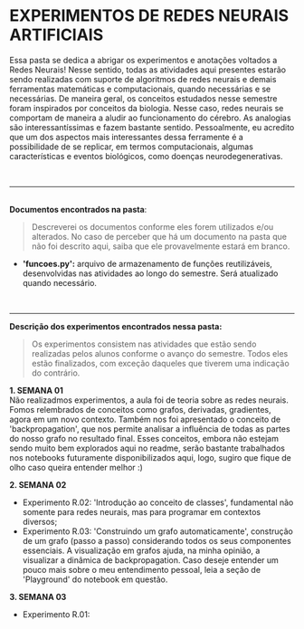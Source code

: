 # **EXPERIMENTOS DE REDES NEURAIS ARTIFICIAIS** 

<justify> Essa pasta se dedica a abrigar os experimentos e anotações voltados a Redes Neurais! Nesse sentido, todas as atividades aqui presentes estarão sendo realizadas com suporte de algoritmos de redes neurais e demais ferramentas matemáticas e computacionais, quando necessárias e se necessárias.
De maneira geral, os conceitos estudados nesse semestre foram inspirados por conceitos da biologia. Nesse caso, redes neurais se comportam de maneira a aludir ao funcionamento do cérebro. As analogias são interessantíssimas e fazem bastante sentido. Pessoalmente, eu acredito que um dos aspectos mais interessantes dessa ferramente é a possibilidade de se replicar, em termos computacionais, algumas características e eventos biológicos, como doenças neurodegenerativas. </justify>

<br>
<hr>

<br> **Documentos encontrados na pasta**:

> Descreverei os documentos conforme eles forem utilizados e/ou alterados. No caso de perceber que há um documento na pasta que não foi descrito aqui, saiba que ele provavelmente estará em branco. 

- **'funcoes.py':** arquivo de armazenamento de funções reutilizáveis, desenvolvidas nas atividades ao longo do semestre. Será atualizado quando necessário.

<br>
<hr>

**Descrição dos experimentos encontrados nessa pasta:**

> Os experimentos consistem nas atividades que estão sendo realizadas pelos alunos conforme o avanço do semestre. Todos eles estão finalizados, com exceção daqueles que tiverem uma indicação do contrário.

**1. SEMANA 01**
<br> Não realizadmos experimentos, a aula foi de teoria sobre as redes neurais. Fomos relembrados de conceitos como grafos, derivadas, gradientes, agora em um novo contexto. Também nos foi apresentado o conceito de 'backpropagation', que nos permite analisar a influência de todas as partes do nosso grafo no resultado final. Esses conceitos, embora não estejam sendo muito bem explorados aqui no readme, serão bastante trabalhados nos notebooks futuramente disponibilizados aqui, logo, sugiro que fique de olho caso queira entender melhor :)

**2. SEMANA 02**
- Experimento R.02: 'Introdução ao conceito de classes', fundamental não somente para redes neurais, mas para programar em contextos diversos;
- Experimento R.03: 'Construindo um grafo automaticamente', construção de um grafo (passo a passo) considerando todos os seus componentes essenciais. A visualização em grafos ajuda, na minha opinião, a visualizar a dinâmica de backpropagation. Caso deseje entender um pouco mais sobre o meu entendimento pessoal, leia a seção de 'Playground' do notebook em questão.

**3. SEMANA 03**
- Experimento R.01:
